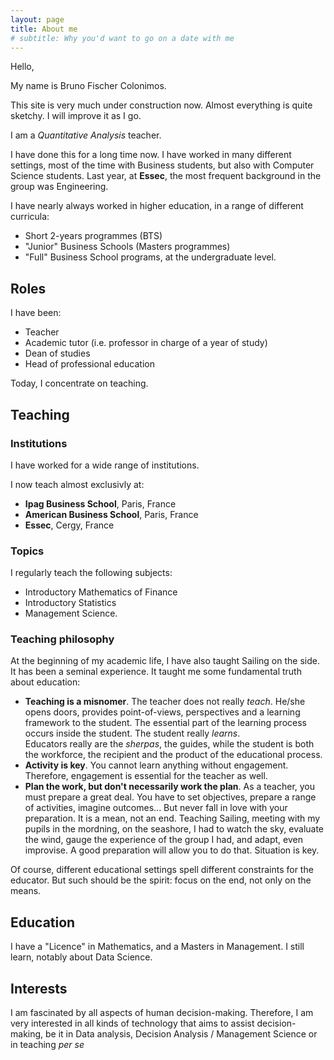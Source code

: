 ```yaml
---
layout: page
title: About me
# subtitle: Why you'd want to go on a date with me
---
```


Hello,

My name is Bruno Fischer Colonimos.

This site is very much under construction now. Almost everything is quite sketchy. I will improve it as I go.

I am a *Quantitative Analysis* teacher. 

I have done this for a long time now. I have worked in many different settings, most of the time with Business students, but also with Computer Science students. Last year, at **Essec**, the most frequent background in the group was Engineering.  

I have nearly always worked in higher education, in a range of different curricula:
 
* Short 2-years programmes (BTS)
* "Junior" Business Schools (Masters programmes)
* "Full" Business School programs, at the undergraduate level.


Roles
-----

I have been:

* Teacher
* Academic tutor (i.e. professor in charge of a year of study) 
* Dean of studies
* Head of professional education

Today, I concentrate on teaching.


Teaching
--------

### Institutions

I have worked for a wide range of institutions. 

I now teach almost exclusivly at:
* **Ipag Business School**, Paris, France
* **American Business School**, Paris, France
* **Essec**, Cergy, France

### Topics

I regularly teach the following subjects:

* Introductory Mathematics of Finance
* Introductory Statistics
* Management Science.

### Teaching philosophy

At the beginning of my academic life, I have also taught Sailing on the side. It has been a seminal experience. It taught me some fundamental truth about education:

* **Teaching is a misnomer**. The teacher does not really *teach*. He/she opens doors, provides point-of-views, perspectives and a learning framework to the student. The essential part of the learning process occurs inside the student. The student really *learns*. <br>Educators  really are the *sherpas*, the guides, while the student is both the workforce, the recipient and the product of the educational process.
* **Activity is key**. You cannot learn anything without engagement. Therefore, engagement is essential for the teacher as well.
* **Plan the work, but don't necessarily work the plan**. As a teacher, you must prepare a great deal. You have to set objectives, prepare a range of activities, imagine outcomes... But never fall in love with your preparation. It is a mean, not an end. Teaching Sailing, meeting with my pupils in the mordning, on the seashore, I had to watch the sky, evaluate the wind, gauge the experience of the group I had, and adapt, even improvise. A good preparation will allow you to do that. Situation is key.

Of course, different educational settings spell different constraints for the educator. But such should be the spirit: focus on the end, not only on the means.


Education
---------
I have a "Licence" in Mathematics, and a Masters in Management.
I still learn, notably about Data Science.


Interests
---------

I am fascinated by all aspects of human decision-making. Therefore, I am very interested in all kinds of technology that aims to assist decision-making, be it in Data analysis, Decision Analysis / Management Science or in teaching *per se*




